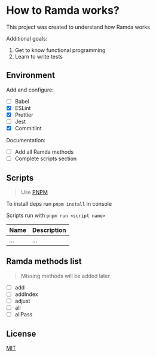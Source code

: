 # How to Ramda works?

This project was created to understand how Ramda works

Additional goals:

1. Get to know functional programming
2. Learn to write tests

## Environment

Add and configure:

- [ ] Babel
- [x] ESLint
- [x] Prettier
- [ ] Jest
- [x] Commitlint

Documentation:

- [ ] Add all Ramda methods
- [ ] Complete scripts section

## Scripts

> Use [PNPM](https://github.com/pnpm/pnpm)

To install deps run `pnpm install` in console

Scripts run with `pnpm run <script name>`

| Name | Description |
| ---- | ----------- |
| ...  | ...         |

## Ramda methods list

> Missing methods will be added later

- [ ] add
- [ ] addIndex
- [ ] adjust
- [ ] all
- [ ] allPass

## License

[MIT](/license)
